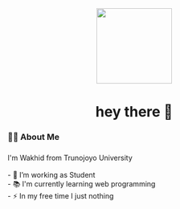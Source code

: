 <div align="center">
  <img height="150" src="https://media.giphy.com/media/M9gbBd9nbDrOTu1Mqx/giphy.gif"  />
</div>


###

<h1 align="center">hey there 👋</h1>

###

<h3 align="left">👩‍💻  About Me</h3>

###

<p align="left">I'm Wakhid from Trunojoyo University<br><br>- 🔭 I’m working as Student<br>- 📚 I'm currently learning web programming <br>- ⚡ In my free time I just nothing</p>

###
###
